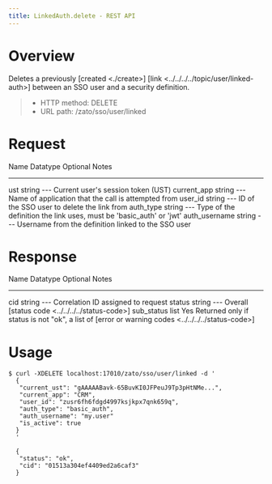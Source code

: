 ```yaml
---
title: LinkedAuth.delete - REST API
---
```


Overview
========

Deletes a previously
[created \<./create\>]
[link \<../../../../topic/user/linked-auth\>]
between an SSO user and a security definition.

> -   HTTP method: DELETE
> -   URL path: /zato/sso/user/linked

Request
=======

  Name            Datatype   Optional   Notes
  --------------- ---------- ---------- -------------------------------------------------------------------------
  ust             string     \-\--      Current user\'s session token (UST)
  current_app     string     \-\--      Name of application that the call is attempted from
  user_id         string     \-\--      ID of the SSO user to delete the link from
  auth_type       string     \-\--      Type of the definition the link uses, must be \'basic_auth\' or \'jwt\'
  auth_username   string     \-\--      Username from the definition linked to the SSO user

Response
========

  Name         Datatype   Optional   Notes
  ------------ ---------- ---------- --------------------------------------------------------------------------
  cid          string     \-\--      Correlation ID assigned to request
  status       string     \-\--      Overall [status code \<../../../../status-code\>]
  sub_status   list       Yes        Returned only if status is not \"ok\", a list of [error or warning codes
                                     \<../../../../status-code\>]

Usage
=====

``` 
$ curl -XDELETE localhost:17010/zato/sso/user/linked -d '
  {
   "current_ust": "gAAAAABavk-65BuvKI0JFPeuJ9Tp3pHtNMe...",
   "current_app": "CRM",
   "user_id": "zusr6fh6fdgd4997ksjkpx7qnk659q",
   "auth_type": "basic_auth",
   "auth_username": "my.user"
   "is_active": true
  }
  '

  {
   "status": "ok",
   "cid": "01513a304ef4409ed2a6caf3"
  }
```
